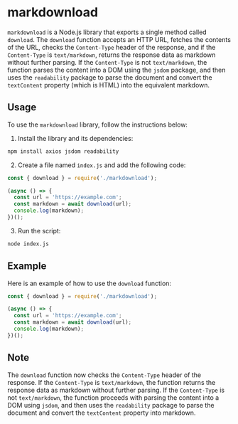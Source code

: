 # markdownload

`markdownload` is a Node.js library that exports a single method called `download`. The `download` function accepts an HTTP URL, fetches the contents of the URL, checks the `Content-Type` header of the response, and if the `Content-Type` is `text/markdown`, returns the response data as markdown without further parsing. If the `Content-Type` is not `text/markdown`, the function parses the content into a DOM using the `jsdom` package, and then uses the `readability` package to parse the document and convert the `textContent` property (which is HTML) into the equivalent markdown.

## Usage

To use the `markdownload` library, follow the instructions below:

1. Install the library and its dependencies:

```bash
npm install axios jsdom readability
```

2. Create a file named `index.js` and add the following code:

```javascript
const { download } = require('./markdownload');

(async () => {
  const url = 'https://example.com';
  const markdown = await download(url);
  console.log(markdown);
})();
```

3. Run the script:

```bash
node index.js
```

## Example

Here is an example of how to use the `download` function:

```javascript
const { download } = require('./markdownload');

(async () => {
  const url = 'https://example.com';
  const markdown = await download(url);
  console.log(markdown);
})();
```

## Note

The `download` function now checks the `Content-Type` header of the response. If the `Content-Type` is `text/markdown`, the function returns the response data as markdown without further parsing. If the `Content-Type` is not `text/markdown`, the function proceeds with parsing the content into a DOM using `jsdom`, and then uses the `readability` package to parse the document and convert the `textContent` property into markdown.
